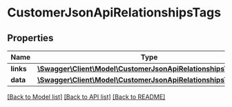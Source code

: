 # CustomerJsonApiRelationshipsTags

## Properties
Name | Type | Description | Notes
------------ | ------------- | ------------- | -------------
**links** | [**\Swagger\Client\Model\CustomerJsonApiRelationshipsTagsLinks**](CustomerJsonApiRelationshipsTagsLinks.md) |  | [optional] 
**data** | [**\Swagger\Client\Model\CustomerJsonApiRelationshipsTagsData[]**](CustomerJsonApiRelationshipsTagsData.md) |  | [optional] 

[[Back to Model list]](../../README.md#documentation-for-models) [[Back to API list]](../../README.md#documentation-for-api-endpoints) [[Back to README]](../../README.md)


